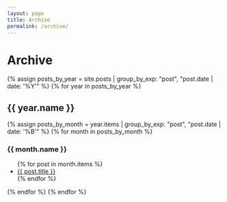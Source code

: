 ```yaml
---
layout: page
title: Archive
permalink: /archive/
---
```

<h1>Archive</h1>
<div class="archive">
  {% assign posts_by_year = site.posts | group_by_exp: "post", "post.date | date: '%Y'" %}
  {% for year in posts_by_year %}
    <h2>{{ year.name }}</h2>
    {% assign posts_by_month = year.items | group_by_exp: "post", "post.date | date: '%B'" %}
    {% for month in posts_by_month %}
      <h3>{{ month.name }}</h3>
      <ul>
        {% for post in month.items %}
          <li><a href="{{ post.url }}">{{ post.title }}</a></li>
        {% endfor %}
      </ul>
    {% endfor %}
  {% endfor %}
</div>